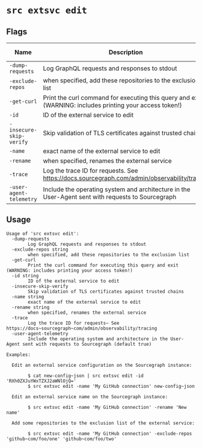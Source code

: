 # `src extsvc edit`


## Flags

| Name | Description | Default Value |
|------|-------------|---------------|
| `-dump-requests` | Log GraphQL requests and responses to stdout | `false` |
| `-exclude-repos` | when specified, add these repositories to the exclusion list |  |
| `-get-curl` | Print the curl command for executing this query and exit (WARNING: includes printing your access token!) | `false` |
| `-id` | ID of the external service to edit |  |
| `-insecure-skip-verify` | Skip validation of TLS certificates against trusted chains | `false` |
| `-name` | exact name of the external service to edit |  |
| `-rename` | when specified, renames the external service |  |
| `-trace` | Log the trace ID for requests. See https://docs.sourcegraph.com/admin/observability/tracing | `false` |
| `-user-agent-telemetry` | Include the operating system and architecture in the User-Agent sent with requests to Sourcegraph | `true` |


## Usage

```
Usage of 'src extsvc edit':
  -dump-requests
    	Log GraphQL requests and responses to stdout
  -exclude-repos string
    	when specified, add these repositories to the exclusion list
  -get-curl
    	Print the curl command for executing this query and exit (WARNING: includes printing your access token!)
  -id string
    	ID of the external service to edit
  -insecure-skip-verify
    	Skip validation of TLS certificates against trusted chains
  -name string
    	exact name of the external service to edit
  -rename string
    	when specified, renames the external service
  -trace
    	Log the trace ID for requests~ See https://docs~sourcegraph~com/admin/observability/tracing
  -user-agent-telemetry
    	Include the operating system and architecture in the User-Agent sent with requests to Sourcegraph (default true)

Examples:

  Edit an external service configuration on the Sourcegraph instance:

    	$ cat new-config~json | src extsvc edit -id 'RXh0ZXJuYWxTZXJ2aWNlOjQ='
    	$ src extsvc edit -name 'My GitHub connection' new-config~json

  Edit an external service name on the Sourcegraph instance:

    	$ src extsvc edit -name 'My GitHub connection' -rename 'New name'

  Add some repositories to the exclusion list of the external service:

    	$ src extsvc edit -name 'My GitHub connection' -exclude-repos 'github~com/foo/one' 'github~com/foo/two'


```
	